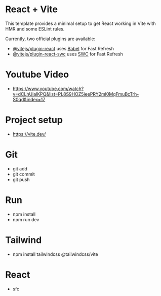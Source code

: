# React + Vite

This template provides a minimal setup to get React working in Vite with HMR and some ESLint rules.

Currently, two official plugins are available:

- [@vitejs/plugin-react](https://github.com/vitejs/vite-plugin-react/blob/main/packages/plugin-react/README.md) uses [Babel](https://babeljs.io/) for Fast Refresh
- [@vitejs/plugin-react-swc](https://github.com/vitejs/vite-plugin-react-swc) uses [SWC](https://swc.rs/) for Fast Refresh

# Youtube Video

- https://www.youtube.com/watch?v=dCLhUialKPQ&list=PL8S9HOZ5ieePRY2ml0MqFmuBcTrh-S0qd&index=17

# Project setup

- https://vite.dev/

# Git

- git add
- git commit
- git push

# Run

- npm install
- npm run dev

# Tailwind

- npm install tailwindcss @tailwindcss/vite

# React

- sfc
